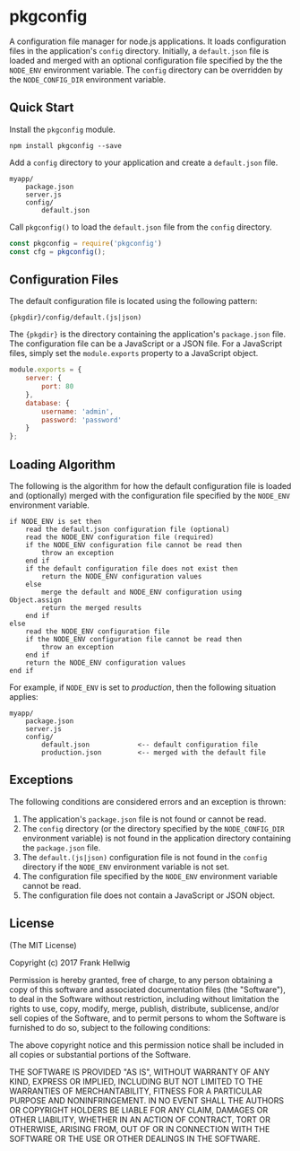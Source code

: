 pkgconfig
=========

A configuration file manager for node.js applications. It loads configuration
files in the application's `config` directory. Initially, a `default.json` file
is loaded and merged with an optional configuration file specified by the the
`NODE_ENV` environment variable. The `config` directory can be overridden by the
`NODE_CONFIG_DIR` environment variable.

Quick Start
-----------

Install the `pkgconfig` module.

```no-highlight
npm install pkgconfig --save
```

Add a `config` directory to your application and create a `default.json` file.

```no-highlight
myapp/
    package.json
    server.js
    config/
        default.json
```

Call `pkgconfig()` to load the `default.json` file from the `config` directory.

```javascript
const pkgconfig = require('pkgconfig')
const cfg = pkgconfig(); 
```

Configuration Files
-------------------

The default configuration file is located using the following pattern:

    {pkgdir}/config/default.(js|json)

The `{pkgdir}` is the directory containing the application's `package.json`
file. The configuration file can be a JavaScript or a JSON file. For a JavaScript
files, simply set the `module.exports` property to a JavaScript object.

```javascript
module.exports = {
    server: {
        port: 80
    },
    database: {
        username: 'admin',
        password: 'password'
    }
};
```

Loading Algorithm
-----------------

The following is the algorithm for how the default configuration file is loaded
and (optionally) merged with the configuration file specified by the `NODE_ENV`
environment variable.

```no-highlight
if NODE_ENV is set then
    read the default.json configuration file (optional)
    read the NODE_ENV configuration file (required)
    if the NODE_ENV configuration file cannot be read then
        throw an exception
    end if
    if the default configuration file does not exist then
        return the NODE_ENV configuration values
    else
        merge the default and NODE_ENV configuration using Object.assign
        return the merged results
    end if
else
    read the NODE_ENV configuration file
    if the NODE_ENV configuration file cannot be read then
        throw an exception
    end if
    return the NODE_ENV configuration values
end if
```

For example, if `NODE_ENV` is set to *production*, then the following situation applies:

```no-highlight
myapp/
    package.json
    server.js
    config/
        default.json            <-- default configuration file
        production.json         <-- merged with the default file
```

Exceptions
----------

The following conditions are considered errors and an exception is thrown:

1. The application's `package.json` file is not found or cannot be read.
2. The `config` directory (or the directory specified by the `NODE_CONFIG_DIR` environment variable) is not found in the application directory containing the `package.json` file.
3. The `default.(js|json)` configuration file is not found in the `config` directory if the `NODE_ENV` environment variable is not set.
4. The configuration file specified by the `NODE_ENV` environment variable cannot be read.
5. The configuration file does not contain a JavaScript or JSON object.

License
-------

(The MIT License)

Copyright (c) 2017 Frank Hellwig

Permission is hereby granted, free of charge, to any person obtaining a copy of this software and associated documentation files (the "Software"), to deal in the Software without restriction, including without limitation the rights to use, copy, modify, merge, publish, distribute, sublicense, and/or sell copies of the Software, and to permit persons to whom the Software is furnished to do so, subject to the following conditions:

The above copyright notice and this permission notice shall be included in all copies or substantial portions of the Software.

THE SOFTWARE IS PROVIDED "AS IS", WITHOUT WARRANTY OF ANY KIND, EXPRESS OR IMPLIED, INCLUDING BUT NOT LIMITED TO THE WARRANTIES OF MERCHANTABILITY, FITNESS FOR A PARTICULAR PURPOSE AND NONINFRINGEMENT. IN NO EVENT SHALL THE AUTHORS OR COPYRIGHT HOLDERS BE LIABLE FOR ANY CLAIM, DAMAGES OR OTHER LIABILITY, WHETHER IN AN ACTION OF CONTRACT, TORT OR OTHERWISE, ARISING FROM, OUT OF OR IN CONNECTION WITH THE SOFTWARE OR THE USE OR OTHER DEALINGS IN THE SOFTWARE.

